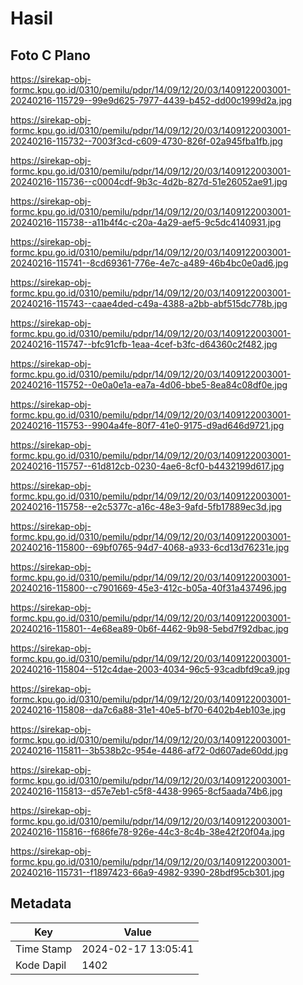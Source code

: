 # Hasil

## Foto C Plano

https://sirekap-obj-formc.kpu.go.id/0310/pemilu/pdpr/14/09/12/20/03/1409122003001-20240216-115729--99e9d625-7977-4439-b452-dd00c1999d2a.jpg

https://sirekap-obj-formc.kpu.go.id/0310/pemilu/pdpr/14/09/12/20/03/1409122003001-20240216-115732--7003f3cd-c609-4730-826f-02a945fba1fb.jpg

https://sirekap-obj-formc.kpu.go.id/0310/pemilu/pdpr/14/09/12/20/03/1409122003001-20240216-115736--c0004cdf-9b3c-4d2b-827d-51e26052ae91.jpg

https://sirekap-obj-formc.kpu.go.id/0310/pemilu/pdpr/14/09/12/20/03/1409122003001-20240216-115738--a11b4f4c-c20a-4a29-aef5-9c5dc4140931.jpg

https://sirekap-obj-formc.kpu.go.id/0310/pemilu/pdpr/14/09/12/20/03/1409122003001-20240216-115741--8cd69361-776e-4e7c-a489-46b4bc0e0ad6.jpg

https://sirekap-obj-formc.kpu.go.id/0310/pemilu/pdpr/14/09/12/20/03/1409122003001-20240216-115743--caae4ded-c49a-4388-a2bb-abf515dc778b.jpg

https://sirekap-obj-formc.kpu.go.id/0310/pemilu/pdpr/14/09/12/20/03/1409122003001-20240216-115747--bfc91cfb-1eaa-4cef-b3fc-d64360c2f482.jpg

https://sirekap-obj-formc.kpu.go.id/0310/pemilu/pdpr/14/09/12/20/03/1409122003001-20240216-115752--0e0a0e1a-ea7a-4d06-bbe5-8ea84c08df0e.jpg

https://sirekap-obj-formc.kpu.go.id/0310/pemilu/pdpr/14/09/12/20/03/1409122003001-20240216-115753--9904a4fe-80f7-41e0-9175-d9ad646d9721.jpg

https://sirekap-obj-formc.kpu.go.id/0310/pemilu/pdpr/14/09/12/20/03/1409122003001-20240216-115757--61d812cb-0230-4ae6-8cf0-b4432199d617.jpg

https://sirekap-obj-formc.kpu.go.id/0310/pemilu/pdpr/14/09/12/20/03/1409122003001-20240216-115758--e2c5377c-a16c-48e3-9afd-5fb17889ec3d.jpg

https://sirekap-obj-formc.kpu.go.id/0310/pemilu/pdpr/14/09/12/20/03/1409122003001-20240216-115800--69bf0765-94d7-4068-a933-6cd13d76231e.jpg

https://sirekap-obj-formc.kpu.go.id/0310/pemilu/pdpr/14/09/12/20/03/1409122003001-20240216-115800--c7901669-45e3-412c-b05a-40f31a437496.jpg

https://sirekap-obj-formc.kpu.go.id/0310/pemilu/pdpr/14/09/12/20/03/1409122003001-20240216-115801--4e68ea89-0b6f-4462-9b98-5ebd7f92dbac.jpg

https://sirekap-obj-formc.kpu.go.id/0310/pemilu/pdpr/14/09/12/20/03/1409122003001-20240216-115804--512c4dae-2003-4034-96c5-93cadbfd9ca9.jpg

https://sirekap-obj-formc.kpu.go.id/0310/pemilu/pdpr/14/09/12/20/03/1409122003001-20240216-115808--da7c6a88-31e1-40e5-bf70-6402b4eb103e.jpg

https://sirekap-obj-formc.kpu.go.id/0310/pemilu/pdpr/14/09/12/20/03/1409122003001-20240216-115811--3b538b2c-954e-4486-af72-0d607ade60dd.jpg

https://sirekap-obj-formc.kpu.go.id/0310/pemilu/pdpr/14/09/12/20/03/1409122003001-20240216-115813--d57e7eb1-c5f8-4438-9965-8cf5aada74b6.jpg

https://sirekap-obj-formc.kpu.go.id/0310/pemilu/pdpr/14/09/12/20/03/1409122003001-20240216-115816--f686fe78-926e-44c3-8c4b-38e42f20f04a.jpg

https://sirekap-obj-formc.kpu.go.id/0310/pemilu/pdpr/14/09/12/20/03/1409122003001-20240216-115731--f1897423-66a9-4982-9390-28bdf95cb301.jpg


## Metadata

| Key        | Value               |
| ---------- | ------------------- |
| Time Stamp | 2024-02-17 13:05:41 |
| Kode Dapil | 1402                |



